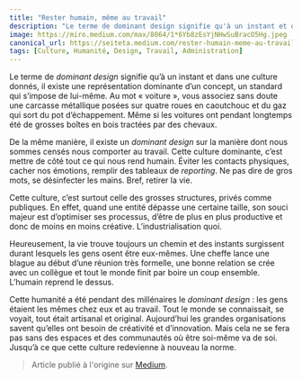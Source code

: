 ```yaml
---
title: "Rester humain, même au travail"
description: "Le terme de dominant design signifie qu'à un instant et dans une culture donnés, il existe une représentation dominante d'un concept, un standard qui s’impose de lui-même"
image: https://miro.medium.com/max/8064/1*6Yb8zEsYjNHwSuBracO5Hg.jpeg
canonical_url: https://seiteta.medium.com/rester-humain-meme-au-travail-6bde84690659
tags: [Culture, Humanité, Design, Travail, Administration]
---
```


Le terme de _dominant design_ signifie qu’à un instant et dans une culture donnés, il existe une représentation dominante d’un concept, un standard qui s’impose de lui-même. Au mot « voiture », vous associez sans doute une carcasse métallique posées sur quatre roues en caoutchouc et du gaz qui sort du pot d’échappement. Même si les voitures ont pendant longtemps été de grosses boîtes en bois tractées par des chevaux.

De la même manière, il existe un _dominant design_ sur la manière dont nous sommes censés nous comporter au travail. Cette culture dominante, c’est mettre de côté tout ce qui nous rend humain. Éviter les contacts physiques, cacher nos émotions, remplir des tableaux de _reporting_. Ne pas dire de gros mots, se désinfecter les mains. Bref, retirer la vie.

Cette culture, c’est surtout celle des grosses structures, privés comme publiques. En effet, quand une entité dépasse une certaine taille, son souci majeur est d’optimiser ses processus, d’être de plus en plus productive et donc de moins en moins créative. L’industrialisation quoi.

Heureusement, la vie trouve toujours un chemin et des instants surgissent durant lesquels les gens osent être eux-mêmes. Une cheffe lance une blague au début d’une réunion très formelle, une bonne relation se crée avec un collègue et tout le monde finit par boire un coup ensemble. L’humain reprend le dessus.

Cette humanité a été pendant des millénaires le _dominant design_ : les gens étaient les mêmes chez eux et au travail. Tout le monde se connaissait, se voyait, tout était artisanal et original. Aujourd’hui les grandes organisations savent qu’elles ont besoin de créativité et d’innovation. Mais cela ne se fera pas sans des espaces et des communautés où être soi-même va de soi. Jusqu’à ce que cette culture redevienne à nouveau la norme.

> Article publié à l'origine sur [Medium](https://seiteta.medium.com/rester-humain-meme-au-travail-6bde84690659).
